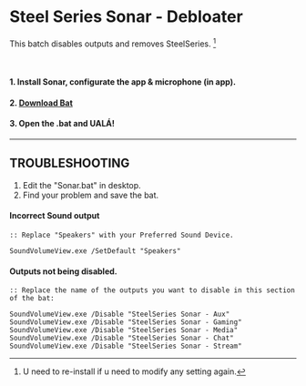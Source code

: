 # Steel Series Sonar - Debloater
This batch disables outputs and removes SteelSeries. [^1]
[^1]:U need to re-install if u need to modify any setting again.

</br>

#### 1. Install Sonar, configurate the app & microphone (in app).
#### 2. [**Download Bat**](https://github.com/gzmatte/sonar/releases/download/1/SS-Debloat.bat)
#### 3. Open the .bat and UALÁ!



------------------------



## TROUBLESHOOTING

1. Edit the "Sonar.bat" in desktop.
2. Find your problem and save the bat.

#### Incorrect Sound output
```
:: Replace "Speakers" with your Preferred Sound Device.

SoundVolumeView.exe /SetDefault "Speakers"
```

#### Outputs not being disabled.
```
:: Replace the name of the outputs you want to disable in this section of the bat:

SoundVolumeView.exe /Disable "SteelSeries Sonar - Aux"
SoundVolumeView.exe /Disable "SteelSeries Sonar - Gaming"
SoundVolumeView.exe /Disable "SteelSeries Sonar - Media"
SoundVolumeView.exe /Disable "SteelSeries Sonar - Chat"
SoundVolumeView.exe /Disable "SteelSeries Sonar - Stream"
```
